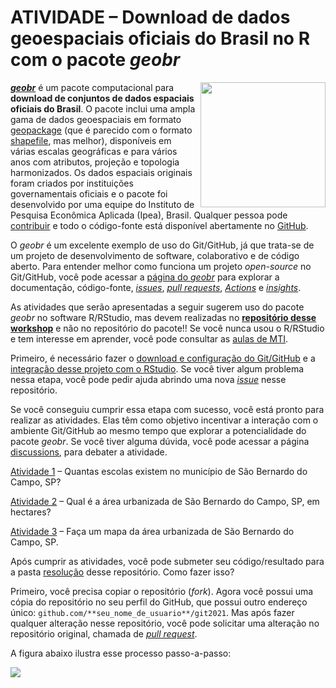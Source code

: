 # ATIVIDADE – Download de dados geoespaciais oficiais do Brasil no R com o pacote *geobr*

<img align="right" width="200" src="https://raw.githubusercontent.com/luisfelipebr/git2021/main/figuras/logos/geobr.PNG">

[***geobr***](https://ipeagit.github.io/geobr/) é um pacote computacional para **download de conjuntos de dados espaciais oficiais do Brasil**. O pacote inclui uma ampla gama de dados geoespaciais em formato [geopackage](https://en.wikipedia.org/wiki/GeoPackage) (que é parecido com o formato [shapefile](https://en.wikipedia.org/wiki/Shapefile), mas melhor), disponíveis em várias escalas geográficas e para vários anos com atributos, projeção e topologia harmonizados. Os dados espaciais originais foram criados por instituições governamentais oficiais e o pacote foi desenvolvido por uma equipe do Instituto de Pesquisa Econômica Aplicada (Ipea), Brasil. Qualquer pessoa pode [contribuir](https://github.com/ipeaGIT/geobr/blob/master/CONTRIBUTING.md) e todo o código-fonte está disponível abertamente no [GitHub](https://github.com/ipeaGIT/geobr).

O *geobr* é um excelente exemplo de uso do Git/GitHub, já que trata-se de um projeto de desenvolvimento de software, colaborativo e de código aberto. Para entender melhor como funciona um projeto *open-source* no Git/GitHub, você pode acessar a [página do *geobr*](https://github.com/ipeaGIT/geobr) para explorar a documentação, código-fonte, [*issues*](https://github.com/ipeaGIT/geobr/issues), [*pull requests*](https://github.com/ipeaGIT/geobr/pulls), [*Actions*](https://github.com/ipeaGIT/geobr/actions) e [*insights*](https://github.com/ipeaGIT/geobr/pulse).

As atividades que serão apresentadas a seguir sugerem uso do pacote *geobr* no software R/RStudio, mas devem realizadas no [**repositório desse workshop**](https://github.com/luisfelipebr/git2021) e não no repositório do pacote!! Se você nunca usou o R/RStudio e tem interesse em aprender, você pode consultar as [aulas de MTI](https://luisfelipebr.github.io/mti2020/).

Primeiro, é necessário fazer o [download e configuração do Git/GitHub](#) e a [integração desse projeto com o RStudio](#). Se você tiver algum problema nessa etapa, você pode pedir ajuda abrindo uma nova [*issue*](https://github.com/luisfelipebr/git2021/issues) nesse repositório.

Se você conseguiu cumprir essa etapa com sucesso, você está pronto para realizar as atividades. Elas têm como objetivo incentivar a interação com o ambiente Git/GitHub ao mesmo tempo que explorar a potencialidade do pacote *geobr*. Se você tiver alguma dúvida, você pode acessar a página [discussions](https://github.com/luisfelipebr/git2021/discussions), para debater a atividade.

[Atividade 1](https://github.com/luisfelipebr/git2021/blob/main/atividade/atividade1.R) – Quantas escolas existem no município de São Bernardo do Campo, SP?

[Atividade 2](https://github.com/luisfelipebr/git2021/blob/main/atividade/atividade2.R) – Qual é a área urbanizada de São Bernardo do Campo, SP, em hectares?

[Atividade 3](https://github.com/luisfelipebr/git2021/blob/main/atividade/atividade3.R) – Faça um mapa da área urbanizada de São Bernardo do Campo, SP.

Após cumprir as atividades, você pode submeter seu código/resultado para a pasta [resolução](https://github.com/luisfelipebr/git2021/tree/main/atividade/resolucao) desse repositório. Como fazer isso?

Primeiro, você precisa copiar o repositório (*fork*). Agora você possui uma cópia do repositório no seu perfil do GitHub, que possui outro endereço único: `github.com/**seu_nome_de_usuario**/git2021`. Mas após fazer qualquer alteração nesse repositório, você pode solicitar uma alteração no repositório original, chamada de [*pull request*](https://github.com/luisfelipebr/git2021/pulls).

A figura abaixo ilustra esse processo passo-a-passo:

![](figuras/pull_request.gif)
